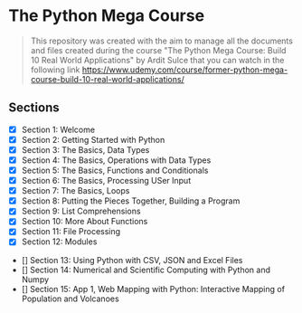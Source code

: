 # The Python Mega Course
> This repository was created with the aim to manage all the documents and files created during the course "The Python Mega Course: Build 10 Real World Applications" by Ardit Sulce that you can watch in the following link  https://www.udemy.com/course/former-python-mega-course-build-10-real-world-applications/

## Sections

- [X] Section 1: Welcome
- [X] Section 2: Getting Started with Python
- [X] Section 3: The Basics, Data Types
- [X] Section 4: The Basics, Operations with Data Types
- [X] Section 5: The Basics, Functions and Conditionals
- [X] Section 6: The Basics, Processing USer Input
- [X] Section 7: The Basics, Loops
- [X] Section 8: Putting the Pieces Together, Building a Program
- [X] Section 9: List Comprehensions
- [X] Section 10: More About Functions
- [X] Section 11: File Processing
- [X] Section 12: Modules
- [] Section 13: Using Python with CSV, JSON and Excel Files
- [] Section 14: Numerical and Scientific Computing with Python and Numpy
- [] Section 15: App 1, Web Mapping with Python: Interactive Mapping of Population and Volcanoes